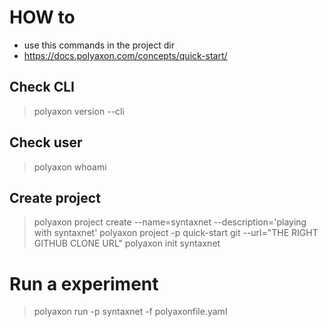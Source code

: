 # HOW to
- use this commands in the project dir
- https://docs.polyaxon.com/concepts/quick-start/


## Check CLI
> polyaxon version --cli

## Check user
> polyaxon whoami

## Create project
> polyaxon project create --name=syntaxnet --description='playing with syntaxnet'
> polyaxon project -p quick-start git --url="THE RIGHT GITHUB CLONE URL"
> polyaxon init syntaxnet


# Run a experiment 
> polyaxon run -p syntaxnet -f polyaxonfile.yaml